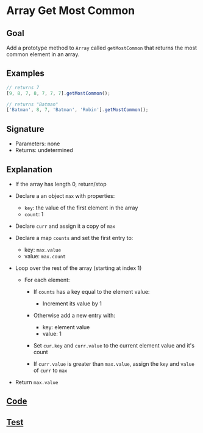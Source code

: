 # Array Get Most Common

## Goal

Add a prototype method to `Array` called `getMostCommon` that returns the most common element in an array.

## Examples

```js
// returns 7
[9, 8, 7, 8, 7, 7, 7].getMostCommon();

// returns "Batman"
['Batman', 8, 7, 'Batman', 'Robin'].getMostCommon();
```

## Signature

- Parameters: none
- Returns: undetermined

## Explanation

- If the array has length 0, return/stop
- Declare a an object `max` with properties:

  - `key`: the value of the first element in the array
  - `count`: 1

- Declare `curr` and assign it a copy of `max`

- Declare a map `counts` and set the first entry to:

  - key: `max.value`
  - value: `max.count`

- Loop over the rest of the array (starting at index 1)

  - For each element:

    - If `counts` has a key equal to the element value:

      - Increment its value by 1

    - Otherwise add a new entry with:

      - key: element value
      - value: 1

    - Set `cur.key` and `curr.value` to the current element value and it's count
    - If `curr.value` is greater than `max.value`, assign the `key` and `value` of `curr` to `max`

- Return `max.value`

## [Code](index.js)

## [Test](index.test.js)

